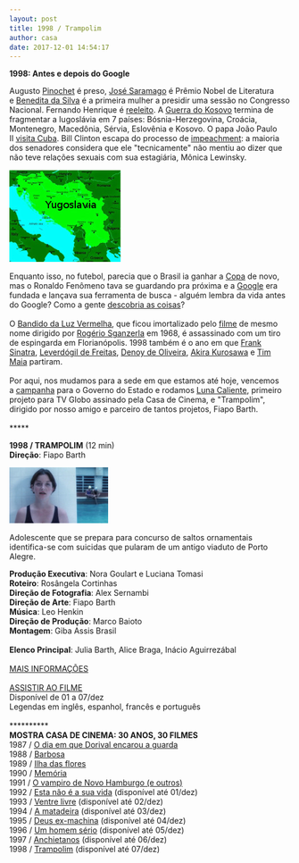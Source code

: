```yaml
---
layout: post
title: 1998 / Trampolim
author: casa
date: 2017-12-01 14:54:17
---
```

**1998: Antes e depois do Google**

Augusto [Pinochet](http://www.bbc.com/portuguese/omundohoje/omh00011209.htm) é preso, [José Saramago](https://pt.wikipedia.org/wiki/Jos%C3%A9_Saramago) é Prêmio Nobel de Literatura e [Benedita da Silva](https://pt.wikipedia.org/wiki/Benedita_da_Silva) é a primeira mulher a presidir uma sessão no Congresso Nacional. Fernando Henrique é [reeleito](http://www1.folha.uol.com.br/poder/2016/05/1773559-compra-de-votos-para-reeleicao-era-questao-do-congresso-afirma-fhc.shtml). A [Guerra do Kosovo](https://pt.wikipedia.org/wiki/Guerra_do_Kosovo) termina de fragmentar a Iugoslávia em 7 países: Bósnia-Herzegovina, Croácia, Montenegro, Macedônia, Sérvia, Eslovênia e Kosovo. O papa João Paulo II [visita Cuba](https://www.youtube.com/watch?v=_OwXnoW8kIs). Bill Clinton escapa do processo de [impeachment](https://www.thesun.co.uk/news/3590205/bill-clinton-impeached-monica-lewinsky-sex-scandal-affair/): a maioria dos senadores considera que ele "tecnicamente" não mentiu ao dizer que não teve relações sexuais com sua estagiária, Mônica Lewinsky.

[![](/uploads/iugos1.jpg)](https://www.casacinepoa.com.br/uploads/iugos2.jpg)

Enquanto isso, no futebol, parecia que o Brasil ia ganhar a [Copa](https://www.youtube.com/watch?v=RzQOoMptDC8) de novo, mas o Ronaldo Fenômeno tava se guardando pra próxima e a [Google](https://www.youtube.com/watch?v=LZ46uE267Nc) era fundada e lançava sua ferramenta de busca - alguém lembra da vida antes do Google? Como a gente [descobria as coisas](https://s26162.pcdn.co/wp-content/uploads/2021/03/olaser_libraries.jpg)?\
 \
O [Bandido da Luz Vermelha](https://pt.wikipedia.org/wiki/Jo%C3%A3o_Ac%C3%A1cio_Pereira_da_Costa), que ficou imortalizado pelo [filme](https://www.youtube.com/watch?v=brZh9OA0us4) de mesmo nome dirigido por [Rogério Sganzerla](https://pt.wikipedia.org/wiki/Rog%C3%A9rio_Sganzerla) em 1968, é assassinado com um tiro de espingarda em Florianópolis. 1998 também é o ano em que [Frank Sinatra](https://youtu.be/w019MzRosmk), [Leverdógil de Freitas](http://www.extraclasse.org.br/edicoes/1997/10/ator-de-todos-os-generos/), [Denoy de Oliveira](http://www1.folha.uol.com.br/fsp/ilustrad/fq06119831.htm), [Akira Kurosawa](https://www.youtube.com/watch?v=doaQC-S8de8) e [Tim Maia](https://www.youtube.com/watch?v=wyaCWQvOLYg) partiram.\
 \
Por aqui, nos mudamos para a sede em que estamos até hoje, vencemos a [campanha](https://www.casacinepoa.com.br/filmes/uma-hist%C3%B3ria-de-verdade/) para o Governo do Estado e rodamos [Luna Caliente](https://www.casacinepoa.com.br/filmes/luna-caliente/), primeiro projeto para TV Globo assinado pela Casa de Cinema, e "Trampolim", dirigido por nosso amigo e parceiro de tantos projetos, Fiapo Barth.\
 \
\*\*\*\**

**1998 / TRAMPOLIM** (12 min)\
**Direção**: Fiapo Barth

![](/uploads/tramp-im.jpg)

Adolescente que se prepara para concurso de saltos ornamentais identifica-se com suicidas que pularam de um antigo viaduto de Porto Alegre.

**Produção Executiva**: Nora Goulart e Luciana Tomasi\
**Roteiro**: Rosângela Cortinhas\
**Direção de Fotografia**: Alex Sernambi\
**Direção de Arte**: Fiapo Barth\
**Música**: Leo Henkin\
**Direção de Produção**: Marco Baioto\
**Montagem**: Giba Assis Brasil\
\
**Elenco Principal**: Julia Barth, Alice Braga, Inácio Aguirrezábal\
 \
[MAIS INFORMAÇÕES](https://www.casacinepoa.com.br/filmes/trampolim/)\
 \
[ASSISTIR AO FILME](https://vimeo.com/240164806)\
Disponível de 01 a 07/dez\
Legendas em inglês, espanhol, francês e português\
 \
\*\*\*\*\*\*\*\*\*\*\
**MOSTRA CASA DE CINEMA: 30 ANOS, 30 FILMES**\
1987 / [O dia em que Dorival encarou a guarda](https://www.casacinepoa.com.br/blog/2017-11-20-1986-87-o-dia-em-que-dorival-encarou-a-guarda/)\
1988 / [Barbosa](https://www.casacinepoa.com.br/blog/2017-11-21-1988-barbosa/)[](http://www.casacinepoa.com.br/o-blog/casa-30-anos/1988-barbosa)\
1989 / [Ilha das flores](https://www.casacinepoa.com.br/blog/2017-11-22-1989-ilha-das-flores/)\
1990 / [Memória](https://www.casacinepoa.com.br/blog/2017-11-23-1990-mem%C3%B3ria/)\
1991 / [O vampiro de Novo Hamburgo (e outros)](https://www.casacinepoa.com.br/blog/2017-11-24-1991-o-vampiro-de-novo-hamburgo-e-outros/)\
1992 / [Esta não é a sua vida](https://vimeo.com/238459313) (disponível até 01/dez)\
1993 / [Ventre livre](http://vimeo.com/239530546) (disponível até 02/dez)\
1994 / [A matadeira](https://vimeo.com/238568218) (disponível até 03/dez)\
1995 / [Deus ex-machina](https://vimeo.com/240061218) (disponível até 04/dez)\
1996 / [Um homem sério](https://vimeo.com/240142849) (disponível até 05/dez)\
1997 / [Anchietanos](https://vimeo.com/240152481) (disponível até 06/dez)\
1998 / [Trampolim](https://vimeo.com/240164806) (disponível até 07/dez)